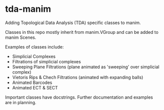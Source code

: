 # tda-manim
Adding Topological Data Analysis (TDA) specific classes to manim.

Classes in this repo mostly inherit from manim.VGroup and can be added to manim Scenes.

Examples of classes include:

- Simplicial Complexes
- Filtrations of simplicial complexes
- Sweeping Plane Filtrations (plane animated as 'sweeping' over simplicial complex)
- Vietoris Rips & Chech Filtrations (animated with expanding balls)
- Animated Barcodes
- Animated ECT & SECT

Important classes have docstrings. Further documentation and examples are in planning.
